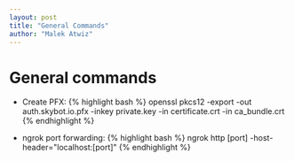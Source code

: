 ```yaml
---
layout: post
title: "General Commands"
author: "Malek Atwiz"
---
```


# General commands

* Create PFX: 
{% highlight bash %}
openssl pkcs12 -export -out auth.skybot.io.pfx -inkey private.key -in certificate.crt -in ca_bundle.crt
{% endhighlight %}

* ngrok port forwarding: 
{% highlight bash %}
ngrok http [port] -host-header="localhost:[port]"
{% endhighlight %}